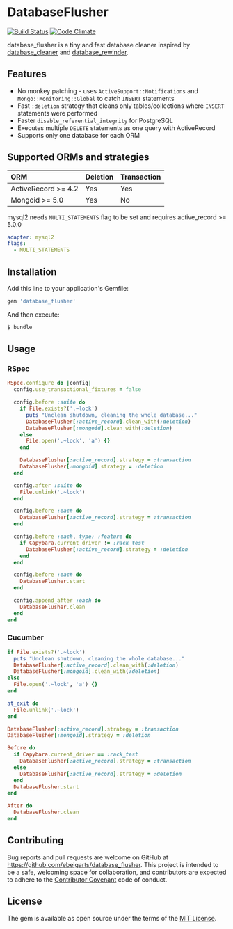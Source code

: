 # DatabaseFlusher

[![Build Status](https://travis-ci.org/ebeigarts/database_flusher.svg?branch=master)](https://travis-ci.org/ebeigarts/database_flusher)
[![Code Climate](https://codeclimate.com/github/ebeigarts/database_flusher/badges/gpa.svg)](https://codeclimate.com/github/ebeigarts/database_flusher)

database_flusher is a tiny and fast database cleaner inspired by [database_cleaner](https://github.com/DatabaseCleaner/database_cleaner) and [database_rewinder](https://github.com/amatsuda/database_rewinder).

## Features

* No monkey patching - uses `ActiveSupport::Notifications` and `Mongo::Monitoring::Global` to catch `INSERT` statements
* Fast `:deletion` strategy that cleans only tables/collections where `INSERT` statements were performed
* Faster `disable_referential_integrity` for PostgreSQL
* Executes multiple `DELETE` statements as one query with ActiveRecord
* Supports only one database for each ORM

## Supported ORMs and strategies

| ORM                 | Deletion | Transaction |
|:--------------------|:---------|:------------|
| ActiveRecord >= 4.2 | Yes      | Yes         |
| Mongoid >= 5.0      | Yes      | No          |

mysql2 needs `MULTI_STATEMENTS` flag to be set and requires active_record >= 5.0.0

```yaml
adapter: mysql2
flags:
  - MULTI_STATEMENTS
```

## Installation

Add this line to your application's Gemfile:

```ruby
gem 'database_flusher'
```

And then execute:

```bash
$ bundle
```

## Usage

### RSpec

```ruby
RSpec.configure do |config|
  config.use_transactional_fixtures = false

  config.before :suite do
    if File.exists?('.~lock')
      puts "Unclean shutdown, cleaning the whole database..."
      DatabaseFlusher[:active_record].clean_with(:deletion)
      DatabaseFlusher[:mongoid].clean_with(:deletion)
    else
      File.open('.~lock', 'a') {}
    end

    DatabaseFlusher[:active_record].strategy = :transaction
    DatabaseFlusher[:mongoid].strategy = :deletion
  end

  config.after :suite do
    File.unlink('.~lock')
  end

  config.before :each do
    DatabaseFlusher[:active_record].strategy = :transaction
  end

  config.before :each, type: :feature do
    if Capybara.current_driver != :rack_test
      DatabaseFlusher[:active_record].strategy = :deletion
    end
  end

  config.before :each do
    DatabaseFlusher.start
  end

  config.append_after :each do
    DatabaseFlusher.clean
  end
end
```

### Cucumber

```ruby
if File.exists?('.~lock')
  puts "Unclean shutdown, cleaning the whole database..."
  DatabaseFlusher[:active_record].clean_with(:deletion)
  DatabaseFlusher[:mongoid].clean_with(:deletion)
else
  File.open('.~lock', 'a') {}
end

at_exit do
  File.unlink('.~lock')
end

DatabaseFlusher[:active_record].strategy = :transaction
DatabaseFlusher[:mongoid].strategy = :deletion

Before do
  if Capybara.current_driver == :rack_test
    DatabaseFlusher[:active_record].strategy = :transaction
  else
    DatabaseFlusher[:active_record].strategy = :deletion
  end
  DatabaseFlusher.start
end

After do
  DatabaseFlusher.clean
end
```

## Contributing

Bug reports and pull requests are welcome on GitHub at https://github.com/ebeigarts/database_flusher. This project is intended to be a safe, welcoming space for collaboration, and contributors are expected to adhere to the [Contributor Covenant](http://contributor-covenant.org) code of conduct.

## License

The gem is available as open source under the terms of the [MIT License](http://opensource.org/licenses/MIT).
